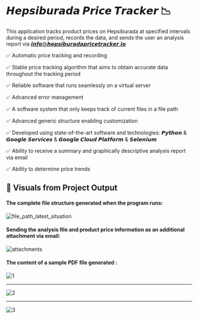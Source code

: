 # 𝙃𝙚𝙥𝙨𝙞𝙗𝙪𝙧𝙖𝙙𝙖 𝙋𝙧𝙞𝙘𝙚 𝙏𝙧𝙖𝙘𝙠𝙚𝙧 📉

This application tracks product prices on Hepsiburada at specified intervals during a desired period, records the data, and sends the user an analysis report via 𝙞𝙣𝙛𝙤@𝙝𝙚𝙥𝙨𝙞𝙗𝙪𝙧𝙖𝙙𝙖𝙥𝙧𝙞𝙘𝙚𝙩𝙧𝙖𝙘𝙠𝙚𝙧.𝙞𝙤

✅ Automatic price tracking and recording

✅ Stable price tracking algorithm that aims to obtain accurate data throughout the tracking period

✅ Reliable software that runs seamlessly on a virtual server

✅ Advanced error management

✅ A software system that only keeps track of current files in a file path

✅ Advanced generic structure enabling customization

✅ Developed using state-of-the-art software and technologies: 𝙋𝙮𝙩𝙝𝙤𝙣 & 𝙂𝙤𝙤𝙜𝙡𝙚 𝙎𝙚𝙧𝙫𝙞𝙘𝙚𝙨 & 𝙂𝙤𝙤𝙜𝙡𝙚 𝘾𝙡𝙤𝙪𝙙 𝙋𝙡𝙖𝙩𝙛𝙤𝙧𝙢 & 𝙎𝙚𝙡𝙚𝙣𝙞𝙪𝙢

✅ Ability to receive a summary and graphically descriptive analysis report via email

✅ Ability to determine price trends

## 📂  Visuals from Project Output
#### The complete file structure generated when the program runs:
![file_path_latest_situation](https://user-images.githubusercontent.com/71190059/234955059-aed69269-e572-47dd-953b-c1f5f8c787e3.png)
#### Sending the analysis file and product price information as an additional attachment via email:
![attachments](https://user-images.githubusercontent.com/71190059/234964360-168cc6f6-307f-48b7-a4c3-4c9e7fed503e.png)
 #### The content of a sample PDF file generated :
![1](https://user-images.githubusercontent.com/71190059/234956558-28a2262b-d560-4a2d-b5ce-b1088e3e6606.png)
____________________________________________________________________________________________________________
![2](https://user-images.githubusercontent.com/71190059/234956630-2c82da81-6ab6-4a39-bdd9-8bdfa55c5e9c.png)
____________________________________________________________________________________________________________
![3](https://user-images.githubusercontent.com/71190059/234956654-0d373cc1-7727-468e-85c0-3b5a594807f8.png)
